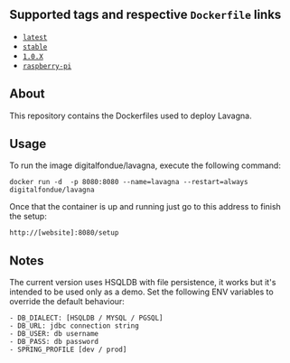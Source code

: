 ## Supported tags and respective `Dockerfile` links ##

-	[`latest`](https://github.com/digitalfondue/lavagna-docker/blob/master/Dockerfile)
-	[`stable`](https://github.com/digitalfondue/lavagna-docker/blob/stable/Dockerfile)
-	[`1.0.X`](https://github.com/digitalfondue/lavagna-docker/blob/1.0.X/Dockerfile)
-	[`raspberry-pi`](https://github.com/digitalfondue/lavagna-docker/blob/raspberry-pi/Dockerfile)

## About ##

This repository contains the Dockerfiles used to deploy Lavagna.

## Usage ##

To run the image digitalfondue/lavagna, execute the following command:

```
docker run -d  -p 8080:8080 --name=lavagna --restart=always digitalfondue/lavagna
```

Once that the container is up and running just go to this address to finish the setup:

```
http://[website]:8080/setup
```

## Notes ##

The current version uses HSQLDB with file persistence, it works but it's intended to be used only as a demo.
Set the following ENV variables to override the default behaviour:

    - DB_DIALECT: [HSQLDB / MYSQL / PGSQL]
    - DB_URL: jdbc connection string 
    - DB_USER: db username
    - DB_PASS: db password
    - SPRING_PROFILE [dev / prod]